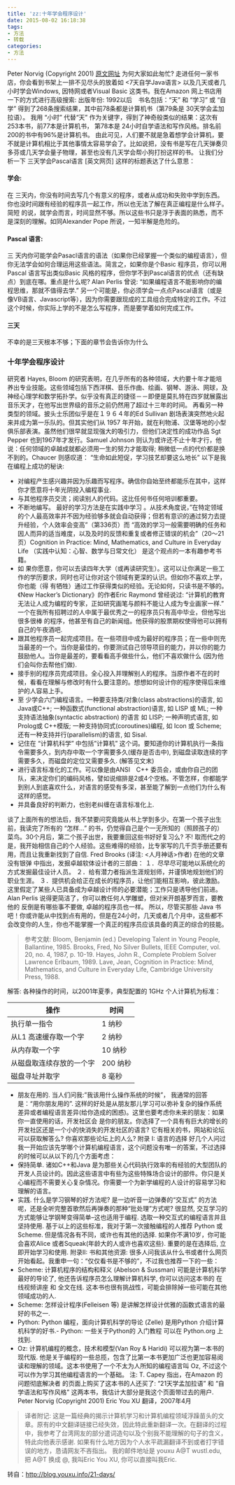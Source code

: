 ```yaml
---
title: 'zz:十年学会程序设计'
date: 2015-08-02 16:18:38
tags: 
- 方法
- 转载
categories: 
- 方法
---
```


Peter Norvig \(Copyright 2001) [原文网址](http://www.norvig.com/21-days.html)
为何大家如此匆忙?
走进任何一家书店，你会看到书架上一排不见尽头的放着如 <7天自学Java语言> 以及几天或者几小时学会Windows, 因特网或者Visual Basic 这类书。我在Amazon 网上书店用一下的方式进行高级搜索:
出版年份: 1992以后　书名包括：“天” 和 “学习” 或 “自学”
得到了268条搜索结果，其中前78条都是计算机书（第79条是 30天学会孟加拉语）。 我用 “小时” 代替“天” 作为关键字，得到了神奇般类似的结果：这次有253本书，前77本是计算机书， 第78本是 24小时自学语法和写作风格。排名前200的书中有96%是计算机书。
由此可见，人们要不就是急着想学会计算机，要不就是计算机相比于其他事情太容易学会了。比如说把，没有书是写在几天弹奏贝多芬或几天学会量子物理，甚至也没有几天学会帮小狗打扮这样的书。
让我们分析一下 三天学会Pascal语言 [英文网页] 这样的标题表达了什么意思：
#### 学会:
在 三天内，你没有时间去写几个有意义的程序，或者从成功和失败中学到东西。你也没时间跟有经验的程序员一起工作，所以也无法了解在真正编程是什么样子。简短 的说，就学会而言，时间显然不够。所以这些书只是浮于表面的熟悉，而不是深刻的理解。如同Alexander Pope 所说，一知半解是危险的。
#### Pascal 语言:
三 天内你可能学会Pasacl语言的语法（如果你已经掌握一个类似的编程语言），但你无法学会如何合理运用这些语法。简言之，如果你是个Basic 程序员，你可以用Pascal 语言写出类似Basic 风格的程序，但你学不到Pascal语言的优点（还有缺点）到底在哪。重点是什么呢? Alan Perlis 曾说: “如果编程语言不能影响你的编程思维，那就不值得去学.” 另一个可能是，你必须学会一点点Pascal语言（或是像VB语言、Javascript等），因为你需要跟现成的工具组合完成特定的工作。不过这个时候，你实际上学的不是怎么写程序，而是要学着如何完成工作。
#### 三天
不幸的是三天根本不够；下面的章节会告诉你为什么
### 十年学会程序设计
研究者 Hayes, Bloom 的研究表明，在几乎所有的各种领域，大约要十年才能培养出专业技能。这些领域包括下西洋棋、音乐作曲、绘画、钢琴、游泳、网球，及神经心理学和数学拓扑学。似乎没有真正的捷径－－即便是莫扎特在四岁就展露出音乐天才，在他写出世界级的音乐之前仍然用了超过十三年的时间。
再看另一种类型的领域。披头士乐团似乎是在１９６４年的Ed Sullivan 剧场表演突然地火起来并成为第一乐队的。但其实他们从 1957 年开始，就在利物浦、汉堡等地的小型俱乐部表演。虽然他们很早就显现强大的吸引力，但他们决定性的成功作品 Sgt Pepper 也到1967年才发行。Samuel Johnson 则认为或许还不止十年才行，他说：任何领域的卓越成就都必须用一生的努力才能取得; 稍微低一点的代价都是换不到的。Chaucer 则感叹道： “生命如此短促，学习技艺却要这么地长”
以下是我在编程上成功的秘诀:

- 对编程产生感兴趣并因为乐趣而写程序。确信你自始至终都能乐在其中，这样你才愿意将十年光阴投入编程事业.
- 与其他程序员交流；阅读别人的代码。这比任何书任何培训都重要。
- 不断地编写。 最好的学习方法是在实践中学习 。从技术角度说，”在特定领域的个人最高效率并不因为经验够多就会自动获得；但若有意识的通过努力去提升经验，个人效率会变高”（第336页）而 “高效的学习一般需要明确的任务和因人而异的适当难度，以及及时的反馈和重复或者修正错误的机会”（20～21页）Cognition in Practice: Mind, Mathematics, and Culture in Everyday Life （实践中认知：心智、数学与日常文化） 是这个观点的一本有趣参考书籍。
- 如 果你愿意，你可以去读四年大学（或再读研究生）。这可以让你满足一些工作的学历要求，同时也可让你对这个领域有更深的认识。但如你不喜欢上学，你也能（得 有牺牲）通过工作获得类似的经验。无论如何，只读书是不够的。《New Hacker’s Dictionary》的作者Eric Raymond 曾经说过: “计算机的教育无法让人成为编程的专家，正如研究画笔与颜料不能让人成为专业画家一样.” 一个在我所有招聘过的人中属于最优秀之一的程序员只有高中毕业，但他写出很多很棒 的程序，他甚至有自己的新闻组。他获得的股票期权使得他可以拥有自己的午夜酒吧.
- 跟其他程序员一起完成项目。在一些项目中成为最好的程序员；在一些中则充当最差的一个。当你是最佳的，你要测试自己领导项目的能力，并以你的能力鼓励他人。当你是最差的，要看看高手做些什么，他们不喜欢做什么 \(因为他们会叫你去帮他们做).
- 接手别的程序员完成项目。全心投入并理解别人的程序。当原作者不在的时候，看看在理解与修改时有什么要注意的。想想如何设计你的程序使得后来维护的人容易上手。
- 至 少学会六门编程语言。一种要支持类/对象\(class abstractions)的语言, 如Java或C++; 一种函数式\(functional abstraction)语言, 如 LISP 或 ML; 一种支持语法抽象\(syntactic abstraction) 的语言 如 LISP; 一种声明式语言, 如Prolog或 C++模版; 一种支持协同式\(coroutines)编程, 如 Icon 或 Scheme; 还有一种支持并行\(parallelism)的语言, 如 Sisal.
- 记住在 “计算机科学” 中包括”计算机” 这个词。要知道你的计算机执行一条指令需要多久，到内存中取一个字需要多久\(缓存是否击中), 到磁盘读取连续的字需要多久，而磁盘的定位又需要多久. \(解答见文末)
- 进行语言标准化的工作。可以像是由ANSI　C++ 委员会，或由你自己的团队，来决定你们的编码风格，譬如说缩排是2或4个空格。不管怎样，你都能学到别人到底喜欢什么，对语言的感受有多深，甚至能了解到一点他们为什么有这样的感觉。
- 并具备良好的判断力，也别老纠缠在语言标准化上.

谈了上面所有的想法后，我不禁要问究竟能从书上学到多少。在第一个孩子出生前，我读完了所有的 “怎样…” 的书，仍觉得自己是个一无所知的（照顾孩子的）菜鸟。30个月后，第二个孩子出世，我要重回这些书好好复习么? 不! 取而代之的是，我开始相信自己的个人经验。这些难得的经验，比专家写的几千页手册还要有用，而且让我重新找到了自信.
Fred Brooks \(译注: <人月神话>作者) 在他的文章 没有银弹 中指出，发掘卓越软体设计者的三部曲：
１．尽早尽可能地以系统化的方式发掘最佳设计人员。
２．给有潜力者指派生涯规划师，并谨慎地规划他们的职业生涯。
３．提供机会给正在成长的程序员，让他们能相互影响，彼此激励。
这里假定了某些人已具备成为卓越设计师的必要潜能；工作只是诱导他们前进。Alan Perlis 说得更简洁了，你可以教任何人学雕塑，但对米开朗基罗而言，要教他的
反倒是有哪些事不要做, 卓越的程序员也一样。
所以，尽管买那些 Java 书吧！你或许能从中找到点有用的，但是在24小时，几天或者几个月中，这些都不会改变你的人生，你也不能掌握一个真正的程序员应该具备的真正的综合的技能。

>参考文献:
>Bloom, Benjamin \(ed.) Developing Talent in Young People, Ballantine, 1985.
>Brooks, Fred, No Silver Bullets, IEEE Computer, vol. 20, no. 4, 1987, p. 10-19.
>Hayes, John R., Complete Problem Solver Lawrence Erlbaum, 1989.
>Lave, Jean, Cognition in Practice: Mind, Mathematics, and Culture in Everyday Life, Cambridge University Press, 1988.

解答:
各种操作的时间，以2001年夏季，典型配置的 1GHz 个人计算机为标准：

|操作|时间
|---|---
|执行单一指令  |1 纳秒    
|从L1 高速缓存取一个字  |  2 纳秒    
|从内存取一个字  |  10 纳秒    
|从磁盘取连续存放的一个字  |  200 纳秒    
磁盘寻址并取字  |  8 毫秒    
- 朋友在用的. 当人们问我:”我该用什么操作系统的时候”， 我通常的回答是：“用你朋友用的”. 这样的好处是从朋友那儿学习可以弥补复杂的操作系统差异或者编程语言差异\(给你造成的困惑)。这里也要考虑你未来的朋友：如果你一直使用的话，开发社区会 是你的朋友。你选择了一个具有有巨大的增长的开发社区还是一个小的快消失的开发社区的语言? 它有相关的书，网站和论坛可以获取解答么? 你喜欢那些论坛上的人么?
附录 I: 语言的选择
好几个人问过我一开始应该先学哪个计算机编程语言，这个问题没有唯一的答案，不过选择的时候可以从以下的几个方面考虑：
- 保持简单. 诸如C++和Java 是为那些关心代码执行效率的有经验的大型团队的开发人员设计的。因此这些语言中有些为这些特殊场合设计的部件。你只是关心编程而不需要关心复杂情况。你需要一个为新学编程的人设计的容易学习和理解的语言。
- 实践. 什么是学习钢琴的好方法呢? 是一边听音一边弹奏的“交互式” 的方法呢，还是全听完整首歌然后再弹奏的那种“批处理”方式呢? 很显然, 交互学习的方式能够让学钢琴变得简单–这也适用于编程. 选取一种交互式的编程语言并且坚持使用.
基于以上的这些标准，我对于第一次接触编程的人推荐 Python 或 Scheme. 但是情况各有不同，或许也有其他的选择. 如果你不满10岁，你可能会喜欢Alice 或者Squeak\(年龄大的人或许也喜欢这些). 重要的是在选择后, 立即开始学习和使用.
附录II: 书和其他资源:
很多人问我该从什么书或者什么网页开始看起。我重申一句：“仅仅看书是不够的”，不过我也推荐一下的一些：
- Scheme: 计算机程序的结构和释义 \(Abelson & Sussman) 可能是计算机科学最好的导论了, 他还告诉程序员怎么理解计算机科学, 你可以访问这本书的 在线视频讲座 和 全文在线. 这本书也很有挑战性，可能会排除掉一些可能在其他领域成功的人.
- Scheme: 怎样设计程序\(Felleisen 等) 是讲解怎样设计优雅的函数式语言的最好的书之一.
- Python: Python 编程，面向计算机科学的导论 \(Zelle) 是用Python 介绍计算机科学的好书.- Python: 一些关于Python的 入门教程 可以在 Python.org 上找到.
- Oz: 计算机编程的概念，技术和模型\(Van Roy & Haridi) 可以视为第一本书的现代版. 他是关于编程的一些总揽，包含了比第一本书更加广泛也更加容易阅读和理解的领域。这本书使用了一个不太为人所知的编程语言叫 Oz, 不过这个可以作为学习其他编程语言的一个基础。
注: T. Capey 指出，在Amazon 的 问题彻底解决者 的页面上购买了这本书的人还买了: “21天学孟加拉语” 和 “自学语法和写作风格” 这两本书，我估计大部分是我这个页面带过去的用户.
Peter Norvig \(Copyright 2001)
Eric You XU 翻译，2007年4月

>译者附记:
>这是一篇经典的揭示计算机学习和计算机编程领域浮躁苗头的文章。原有的中文翻译链接已经失效，因此特此重新翻译一次。在翻译的过程中，我参考了台湾网友的部分遣词造句以及个别我不能理解的句子的含义，特此向他表示感谢.
>如果有什么地方因为个人水平疏漏翻译不到或者打字错误的地方，恳请网友不吝指出。 我的邮件地址是 youxu A@T wustl.edu, 把 A@T 换成 @, 我叫Eric You XU, 你可以直接叫我Eric.

转自：http://blog.youxu.info/21-days/
